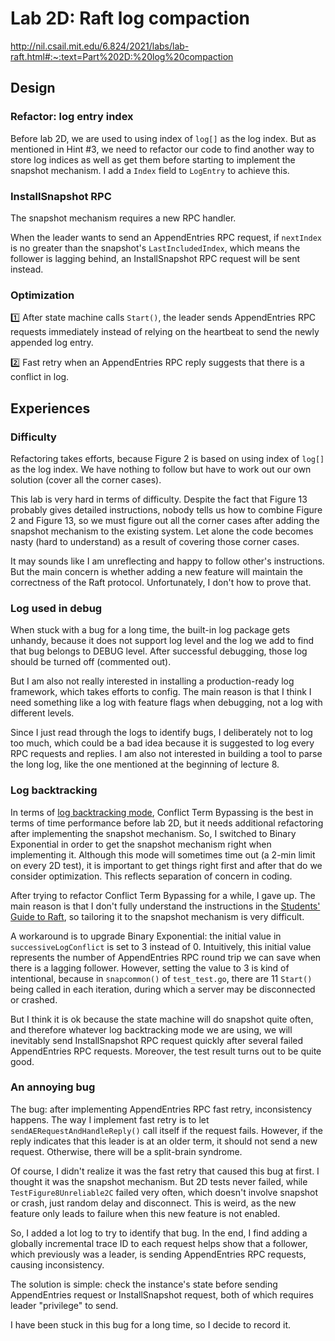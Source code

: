 # Lab 2D: Raft log compaction

http://nil.csail.mit.edu/6.824/2021/labs/lab-raft.html#:~:text=Part%202D:%20log%20compaction


## Design

### Refactor: log entry index

Before lab 2D, we are used to using index of `log[]` as the log index. But as mentioned in Hint #3, we need to refactor our code to find another way to store log indices as well as get them before starting to implement the snapshot mechanism. I add a `Index` field to `LogEntry` to achieve this.

### InstallSnapshot RPC

The snapshot mechanism requires a new RPC handler.

When the leader wants to send an AppendEntries RPC request, if `nextIndex` is no greater than the snapshot's `LastIncludedIndex`, which means the follower is lagging behind, an InstallSnapshot RPC request will be sent instead.

### Optimization

1️⃣ After state machine calls `Start()`, the leader sends AppendEntries RPC requests immediately instead of relying on the heartbeat to send the newly appended log entry.

2️⃣ Fast retry when an AppendEntries RPC reply suggests that there is a conflict in log.

## Experiences

### Difficulty

Refactoring takes efforts, because Figure 2 is based on using index of `log[]` as the log index. We have nothing to follow but have to work out our own solution (cover all the corner cases).

This lab is very hard in terms of difficulty. Despite the fact that Figure 13 probably gives detailed instructions, nobody tells us how to combine Figure 2 and Figure 13, so we must figure out all the corner cases after adding the snapshot mechanism to the existing system. Let alone the code becomes nasty (hard to understand) as a result of covering those corner cases.

It may sounds like I am unreflecting and happy to follow other's instructions. But the main concern is whether adding a new feature will maintain the correctness of the Raft protocol. Unfortunately, I don't how to prove that.

### Log used in debug

When stuck with a bug for a long time, the built-in log package gets unhandy, because it does not support log level and the log we add to find that bug belongs to DEBUG level. After successful debugging, those log should be turned off (commented out). 

But I am also not really interested in installing a production-ready log framework, which takes efforts to config. The main reason is that I think I need something like a log with feature flags when debugging, not a log with different levels.

Since I just read through the logs to identify bugs, I deliberately not to log too much, which could be a bad idea because it is suggested to log every RPC requests and replies. I am also not interested in building a tool to parse the long log, like the one mentioned at the beginning of lecture 8.

### Log backtracking
In terms of [log backtracking mode](./lab2b.md#Log%20backtracking), Conflict Term Bypassing is the best in terms of time performance before lab 2D, but it needs additional refactoring after implementing the snapshot mechanism. So, I switched to Binary Exponential in order to get the snapshot mechanism right when implementing it. Although this mode will sometimes time out (a 2-min limit on every 2D test), it is important to get things right first and after that do we consider optimization. This reflects separation of concern in coding.

After trying to refactor Conflict Term Bypassing for a while, I gave up. The main reason is that I don't fully understand the instructions in the [Students' Guide to Raft](https://thesquareplanet.com/blog/students-guide-to-raft/#:~:text=accelerated%20log%20backtracking%20optimization), so tailoring it to the snapshot mechanism is very difficult. 

A workaround is to upgrade Binary Exponential: the initial value in `successiveLogConflict` is set to 3 instead of 0. Intuitively, this initial value represents the number of AppendEntries RPC round trip we can save when there is a lagging follower. However, setting the value to 3 is kind of intentional, because in `snapcommon()` of `test_test.go`, there are 11 `Start()` being called in each iteration, during which a server may be disconnected or crashed. 

But I think it is ok because the state machine will do snapshot quite often, and therefore whatever log backtracking mode we are using, we will inevitably send InstallSnapshot RPC request quickly after several failed AppendEntries RPC requests. Moreover, the test result turns out to be quite good.

### An annoying bug

The bug: after implementing AppendEntries RPC fast retry, inconsistency happens. The way I implement fast retry is to let `sendAERequestAndHandleReply()` call itself if the request fails. However, if the reply indicates that this leader is at an older term, it should not send a new request. Otherwise, there will be a split-brain syndrome.

Of course, I didn't realize it was the fast retry that caused this bug at first. I thought it was the snapshot mechanism. But 2D tests never failed, while `TestFigure8Unreliable2C` failed very often, which doesn't involve snapshot or crash, just random delay and disconnect. This is weird, as the new feature only leads to failure when this new feature is not enabled.

So, I added a lot log to try to identify that bug. In the end, I find adding a globally incremental trace ID to each request helps show that a follower, which previously was a leader, is sending AppendEntries RPC requests, causing inconsistency.

The solution is simple: check the instance's state before sending AppendEntries request or InstallSnapshot request, both of which requires leader "privilege" to send.

I have been stuck in this bug for a long time, so I decide to record it.